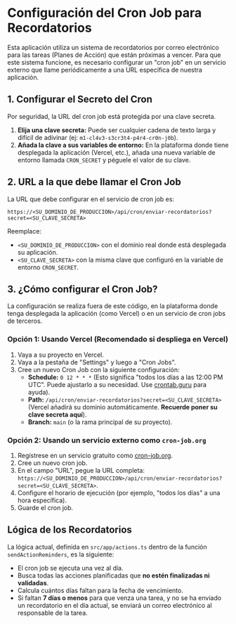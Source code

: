 
# Configuración del Cron Job para Recordatorios

Esta aplicación utiliza un sistema de recordatorios por correo electrónico para las tareas (Planes de Acción) que están próximas a vencer. Para que este sistema funcione, es necesario configurar un "cron job" en un servicio externo que llame periódicamente a una URL específica de nuestra aplicación.

## 1. Configurar el Secreto del Cron

Por seguridad, la URL del cron job está protegida por una clave secreta.

1.  **Elija una clave secreta:** Puede ser cualquier cadena de texto larga y difícil de adivinar (ej: `m1-cl4v3-s3cr3t4-p4r4-cr0n-j0b`).
2.  **Añada la clave a sus variables de entorno:** En la plataforma donde tiene desplegada la aplicación (Vercel, etc.), añada una nueva variable de entorno llamada `CRON_SECRET` y péguele el valor de su clave.

## 2. URL a la que debe llamar el Cron Job

La URL que debe configurar en el servicio de cron job es:

`https://<SU_DOMINIO_DE_PRODUCCION>/api/cron/enviar-recordatorios?secret=<SU_CLAVE_SECRETA>`

Reemplace:
*   `<SU_DOMINIO_DE_PRODUCCION>` con el dominio real donde está desplegada su aplicación.
*   `<SU_CLAVE_SECRETA>` con la misma clave que configuró en la variable de entorno `CRON_SECRET`.

## 3. ¿Cómo configurar el Cron Job?

La configuración se realiza fuera de este código, en la plataforma donde tenga desplegada la aplicación (como Vercel) o en un servicio de cron jobs de terceros.

### Opción 1: Usando Vercel (Recomendado si despliega en Vercel)

1.  Vaya a su proyecto en Vercel.
2.  Vaya a la pestaña de "Settings" y luego a "Cron Jobs".
3.  Cree un nuevo Cron Job con la siguiente configuración:
    *   **Schedule:** `0 12 * * *` (Esto significa "todos los días a las 12:00 PM UTC". Puede ajustarlo a su necesidad. Use [crontab.guru](https://crontab.guru/) para ayuda).
    *   **Path:** `/api/cron/enviar-recordatorios?secret=<SU_CLAVE_SECRETA>` (Vercel añadirá su dominio automáticamente. **Recuerde poner su clave secreta aquí**).
    *   **Branch:** `main` (o la rama principal de su proyecto).

### Opción 2: Usando un servicio externo como `cron-job.org`

1.  Regístrese en un servicio gratuito como [cron-job.org](https://cron-job.org/).
2.  Cree un nuevo cron job.
3.  En el campo "URL", pegue la URL completa: `https://<SU_DOMINIO_DE_PRODUCCION>/api/cron/enviar-recordatorios?secret=<SU_CLAVE_SECRETA>`.
4.  Configure el horario de ejecución (por ejemplo, "todos los días" a una hora específica).
5.  Guarde el cron job.

## Lógica de los Recordatorios

La lógica actual, definida en `src/app/actions.ts` dentro de la función `sendActionReminders`, es la siguiente:

-   El cron job se ejecuta una vez al día.
-   Busca todas las acciones planificadas que **no estén finalizadas ni validadas**.
-   Calcula cuántos días faltan para la fecha de vencimiento.
-   Si faltan **7 días o menos** para que venza una tarea, y no se ha enviado un recordatorio en el día actual, se enviará un correo electrónico al responsable de la tarea.
